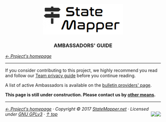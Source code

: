 <div align="center" id="top">
	<a href="https://github.com/StateMapper/StateMapper#top" title="Go to the project's homepage"><img src="../../src/assets/images/logo/logo-black-big.png" /></a><br>
	<h3 align="center">AMBASSADORS' GUIDE</h3>
</div>

*[&larr; Project's homepage](https://github.com/StateMapper/StateMapper#top)*

-----


If you consider contributing to this project, we highly recommend you read and follow our [Team privacy guide](PRIVACY.md#top) before you continue reading.


A list of active Ambassadors is available on the [bulletin providers' page](https://statemapper.net/api).

**This page is still under construction. Please contact us by [other means](https://github.com/StateMapper/StateMapper#top).**


-----

*[&larr; Project's homepage](https://github.com/StateMapper/StateMapper#top) · Copyright &copy; 2017 [StateMapper.net](https://statemapper.net) · Licensed under [GNU GPLv3](../../COPYING) · [&uarr; top](#top)* <img src="[![Bitbucket issues](https://img.shields.io/bitbucket/issues/atlassian/python-bitbucket.svg?style=social" align="right" /> <img src="http://hits.dwyl.com/StateMapper/StateMapper.svg?style=flat-square" align="right" />

